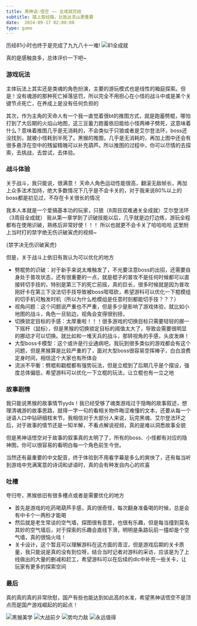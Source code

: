 ```yaml
---
title: 黑神话:悟空 —— 全成就完结
subtitle: 踏上取经路，比抵达灵山更重要
date:  2024-09-17 02:00:00
type: game
---
```


历经81小时也终于是完成了九九八十一难!
![81全成就](/images/bmwk-2.png)

真的是感触良多，总体评价一下吧~

### 游戏玩法

主体玩法上其实还是类魂的角色扮演，主要的游玩模式也是线性的箱庭探索。但是！没有魂游的那种死亡掉落惩罚，所以完全不用担心在小怪的战斗中或是某个关键节点死亡，在养成上是没有任何负担的

其次，作为主角的天命人有一个我一直觉着很bt的推图方式，就是跑蓄劈棍，哪怕打到了大后期的火焰山地图，这三豆蓄力跑蓄依旧能给小怪两棒子劈死，这意味着什么？意味着推图几乎是无消耗的，不会类似于只狼或者是艾尔登法环，boss还没找到，就被小怪耗到半死了。黑猴的推图，几乎是无消耗的，再加上图中还会有很多悬浮在空中的残留精魄可以补充葫芦。所以推图的过程中，你可以尽情的去探索，去挑战，去尝试，去体验。

### 战斗体验

关于战斗，我只能说，很满意！
天命人角色运动性能很高，翻滚无敌帧长，再加上众多法术加持，绝大多数情况下几乎是不会卡关的，对于我来说80%以上的boss都是初见过，不存在卡关很长的情况

我本人本就是一个爱搞基本功的玩家，只狼（8周目双难通关全成就）艾尔登法环（3周目全成就）
我从第一章学到了识破技能以后，几乎就是边打边练，游玩全程都有在使用识破，熟练后非常好使！！！
所以也就更不会卡关了哈哈哈哈
这里附上当时打的禁字绝无伤识破寅虎的视频~

{禁字决无伤识破寅虎}

但是，关于战斗上依旧有我认为可以优化的地方

-   劈棍势的识破：对于新手来说太难触发了，不光要注意boss的出招，还需要自身处于普攻状态，还有很重要的一点，就是棍子的普攻不是任何时候都可以直接转切手技的，特别是第三下的死亡前摇，真的巨长，很多时候就是因为普攻刚好卡在第三下没法切手技导致被boss哐哐砍，希望游科可以优化一下棍模组的切手机可触发时机（所以为什么枪模组是任意时刻都能切手技？？？）
-   视角问题：这个问题说严重也不严重，但是多少是影响了游戏体验，就比如小地图的战斗，角色一旦贴边，视角会变得很别扭，
-   切换锁定目标的手感：太厚重啦！！！很多游戏的切换目标只需要轻轻的挪一下摇杆（鼠标），但是黑猴的切换锁定目标的阈值太大了，导致会需要很明显的挪动才可以切换。就比如和一堆天兵的战斗，那转视角的手感，头皮发麻！
-   大型boss卡模型：这个或许是行业通病吧，我玩到很多类似的游戏都会有这个问题，但是黑猴算是比较严重的了，面对大型boss很容易空挥棒子，白白浪费定身时间，相信这个大家也有所体会
-   流派不平衡：劈棍和戳棍都有强势玩法，但是立棍到了后期几乎是个摆设，强度总体偏低，希望游科可以优化一下立棍的玩法，让立棍也有一立之地

### 故事剧情

我只能说黑猴的故事情节yyds！我已经受够了魂类游戏过于隐晦的故事叙述，想理清魂游的故事思路，就得一字一句的看相关物件晦涩难懂的文本，还要从每一个谜语人口中钻研细枝末节，我相信对于大部分人来说，玩完黑魂、艾尔登法环之后，对于故事的情节还是一知半解，不看点解说视频，真的是难以洞悉故事全貌

但是黑神话悟空对于故事的叙事真的太明了了，所有的boss、小怪都有对应的隐神图，你可以很容易的看明白每一个角色前生今世。

当然还有最重要的中文配音，终于体验到不用看字幕是多么的爽快了，还有每当听到游戏中充满寓意的诗词和谚语时，真的会有种发自内心的欢喜

### 吐槽

夸归夸，黑猴依旧有很多槽点或者是需要优化的地方

-   首先是游戏的吃药喝葫芦手感，真的很奇怪，每次翻身准备喝的时候，总是会有中卡个一两秒才能喝
-   然后就是老生常谈的空气墙，探图很有意思，也很有乐趣，但是每当撞到莫名其妙的空气墙后，对于探索的乐趣会直线下滑，明明是条路玩前一撞却是个空气墙，真的很恼火哇！
-   关卡设计，这个暂且可以理解游科在这方面的青涩，但是游戏后期的关卡质量，我只能说是真的没有到位呀，结合当时记者对游科的采访，应该是为了上线做出的大量的删减和赶工，希望游科可以在后续的dlc中补充一些关卡，让玩家有更多的探索空间

### 最后

真的真的真的非常欣慰，国产有些也能达到如此高的水准，希望黑神话悟空不是顶点而是国产游戏崛起的的起点！

![黑猴美学](/images/bmwk-1-1.png)
![大战前夕](/images/bmwk-3.png)
![势均力敌](/images/bmwk-4.png)
![永远值得](/images/bmwk-1.png)
